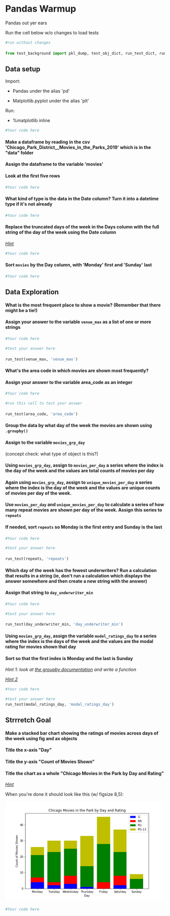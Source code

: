 # Pandas Warmup

Pandas out yer ears

Run the cell below w/o changes to load tests


```python
#run without changes

from test_background import pkl_dump, test_obj_dict, run_test_dict, run_test
```

## Data setup

Import: 

- Pandas under the alias 'pd'

- Matplotlib.pyplot under the alias 'plt'

Run:
- %matplotlib inline


```python
#Your code here
```

#### Make a dataframe by reading in the csv 'Chicago_Park_District__Movies_in_the_Parks_2019' which is in the "data" folder  

#### Assign the dataframe to the variable 'movies'

#### Look at the first five rows


```python
#Your code here
```

#### What kind of type is the data in the Date column?  Turn it into a datetime type if it's not already


```python
#Your code here
```

#### Replace the truncated days of the week in the Days column with the full string of the day of the week using the Date column

[*Hint*](https://pandas.pydata.org/pandas-docs/version/0.25.0/reference/api/pandas.Series.dt.day_name.html)


```python
#Your code here
```

#### Sort `movies` by the Day column, with 'Monday' first and 'Sunday' last


```python
#Your code here
```

## Data Exploration

#### What is the most frequent place to show a movie?  (Remember that there might be a tie!)

#### Assign your answer to the variable `venue_max` as a list of one or more strings


```python
#Your code here
```


```python
#test your answer here

run_test(venue_max, 'venue_max')
```

#### What's the area code in which movies are shown most frequently?

#### Assign your answer to the variable area_code as an integer


```python
#Your code here
```


```python
#run this cell to test your answer

run_test(area_code, 'area_code')
```

#### Group the data by what day of the week the movies are shown using `.groupby()`

#### Assign to the variable `movies_grp_day` 
(concept check: what type of object is this?)

#### Using `movies_grp_day`, assign to `movies_per_day` a series where the index is the day of the week and the values are total counts of movies per day 

#### Again using `movies_grp_day`, assign to `unique_movies_per_day` a series where the index is the day of the week and the values are unique counts of movies per day of the week.

#### Use `movies_per_day` and `unique_movies_per_day` to calculate a series of how many repeat movies are shown per day of the week.  Assign this series to `repeats`

#### If needed, sort `repeats` so Monday is the first entry and Sunday is the last


```python
#Your code here
```


```python
#test your answer here

run_test(repeats, 'repeats')
```

#### Which day of the week has the fewest underwriters?  Run a calculation that results in a string (ie, don't run a calculation which displays the answer somewhere and then create a new string with the answer)

#### Assign that string to `day_underwriter_min`


```python
#Your code here
```


```python
#test your answer here

run_test(day_underwriter_min, 'day_underwriter_min')
```

#### Using `movies_grp_day`, assign the variable `model_ratings_day` to a series where the index is the days of the week and the values are the modal rating for movies shown that day

#### Sort so that the first index is Monday and the last is Sunday


*Hint 1: look at [the groupby documentation](https://pandas.pydata.org/pandas-docs/version/0.23.4/generated/pandas.core.groupby.DataFrameGroupBy.agg.html) and write a function*

[*Hint 2*](https://pandas.pydata.org/pandas-docs/version/0.25.0/reference/api/pandas.Categorical.html#pandas.Categorical)


```python
#Your code here
```


```python
#test your answer here
run_test(modal_ratings_day, 'modal_ratings_day')
```

## Strrretch Goal

#### Make a stacked bar chart showing the ratings of movies across days of the week using fig and ax objects

#### Title the x-axis "Day"

#### Title the y-axis "Count of Movies Shown"

#### Title the chart as a whole "Chicago Movies in the Park by Day and Rating"

[*Hint*](https://matplotlib.org/3.1.1/gallery/lines_bars_and_markers/bar_stacked.html)

When you're done it should look like this (w/ figsize 8,5):

![](viz/final_chart.png)


```python
#Your code here
```


```python

```
